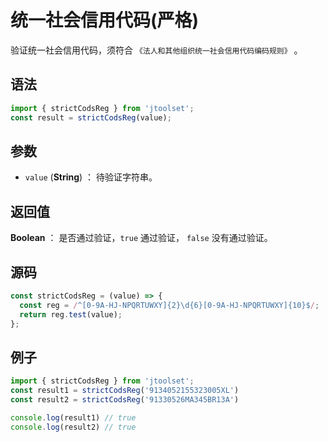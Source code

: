 

# 统一社会信用代码(严格)

验证统一社会信用代码，须符合 `《法人和其他组织统一社会信用代码编码规则》` 。

## 语法

```js
import { strictCodsReg } from 'jtoolset';
const result = strictCodsReg(value);
```

## 参数

- `value` (**String**) ： 待验证字符串。

## 返回值

**Boolean** ： 是否通过验证，`true` 通过验证， `false` 没有通过验证。

## 源码

```js
const strictCodsReg = (value) => {
  const reg = /^[0-9A-HJ-NPQRTUWXY]{2}\d{6}[0-9A-HJ-NPQRTUWXY]{10}$/;
  return reg.test(value);
};
```

## 例子

```js
import { strictCodsReg } from 'jtoolset';
const result1 = strictCodsReg('9134052155323005XL')
const result2 = strictCodsReg('91330526MA345BR13A')

console.log(result1) // true
console.log(result2) // true
```
